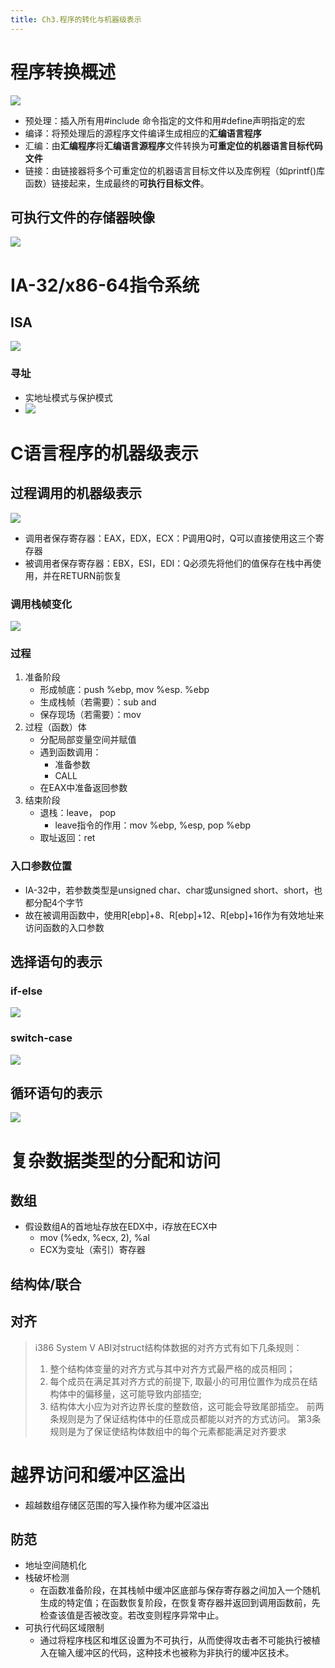 ```yaml
---
title: Ch3.程序的转化与机器级表示
---
```


# 程序转换概述
![](../../img/Pasted%20image%2020240402170220.png)
- 预处理：插入所有用#include 命令指定的文件和用#define声明指定的宏
- 编译：将预处理后的源程序文件编译生成相应的**汇编语言程序**
- 汇编：由**汇编程序**将**汇编语言源程序**文件转换为**可重定位的机器语言目标代码文件**
- 链接：由链接器将多个可重定位的机器语言目标文件以及库例程（如printf()库函数）链接起来，生成最终的**可执行目标文件**。
## 可执行文件的存储器映像
![](../../img/Pasted%20image%2020240402170411.png)
# IA-32/x86-64指令系统
## ISA
![](../../img/Pasted%20image%2020240402171151.png)
### 寻址
- 实地址模式与保护模式
- ![](../../img/Pasted%20image%2020240402170923.png)
# C语言程序的机器级表示

## 过程调用的机器级表示
![](../../img/Pasted%20image%2020240402173103.png)
- 调用者保存寄存器：EAX，EDX，ECX：P调用Q时，Q可以直接使用这三个寄存器
- 被调用者保存寄存器：EBX，ESI，EDI：Q必须先将他们的值保存在栈中再使用，并在RETURN前恢复
### 调用栈帧变化
![](../../img/Pasted%20image%2020240402173257.png)
### 过程
1. 准备阶段
	- 形成帧底：push %ebp, mov %esp. %ebp
	- 生成栈帧（若需要）：sub and
	- 保存现场（若需要）：mov
2. 过程（函数）体
	- 分配局部变量空间并赋值
	- 遇到函数调用：
		- 准备参数
		- CALL
	- 在EAX中准备返回参数
3. 结束阶段
	- 退栈：leave， pop
		- leave指令的作用：mov %ebp, %esp, pop %ebp
	- 取址返回：ret
### 入口参数位置
- IA-32中，若参数类型是unsigned char、char或unsigned short、short，也都分配4个字节
- 故在被调用函数中，使用R\[ebp\]+8、R\[ebp\]+12、R\[ebp\]+16作为有效地址来访问函数的入口参数
## 选择语句的表示
### if-else
![](../../img/Pasted%20image%2020240402180913.png)
### switch-case
![](../../img/Pasted%20image%2020240402180942.png)
## 循环语句的表示
![](../../img/Pasted%20image%2020240402184104.png)
# 复杂数据类型的分配和访问
## 数组
- 假设数组A的首地址存放在EDX中，i存放在ECX中
	- mov (%edx, %ecx, 2), %al
	- ECX为变址（索引）寄存器
## 结构体/联合
## 对齐
>i386 System V ABI对struct结构体数据的对齐方式有如下几条规则：
>1. 整个结构体变量的对齐方式与其中对齐方式最严格的成员相同；
>2. 每个成员在满足其对齐方式的前提下, 取最小的可用位置作为成员在结构体中的偏移量，这可能导致内部插空;
>3.  结构体大小应为对齐边界长度的整数倍，这可能会导致尾部插空。
>前两条规则是为了保证结构体中的任意成员都能以对齐的方式访问。
>第3条规则是为了保证使结构体数组中的每个元素都能满足对齐要求

# 越界访问和缓冲区溢出
- 超越数组存储区范围的写入操作称为缓冲区溢出
## 防范
- 地址空间随机化
- 栈破坏检测
	- 在函数准备阶段，在其栈帧中缓冲区底部与保存寄存器之间加入一个随机生成的特定值；在函数恢复阶段，在恢复寄存器并返回到调用函数前，先检查该值是否被改变。若改变则程序异常中止。
- 可执行代码区域限制
	- 通过将程序栈区和堆区设置为不可执行，从而使得攻击者不可能执行被植入在输入缓冲区的代码，这种技术也被称为非执行的缓冲区技术。
